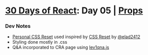 # [30 Days of React](../README.md#readme): Day 05 | [Props](https://github.com/Asabeneh/30-Days-Of-React/blob/master/05_Day_Props/05_props.md#readme)

### Dev Notes
* [Personal CSS Reset](./src/reset.css) used inspired by [CSS Reset](https://github.com/elad2412/the-new-css-reset) by [@elad2412](https://github.com/elad2412)
* Styling done mostly in .css
* Q&A incorporated to CRA page using [lev1qna.js](./src/data/lev1qna.js)
